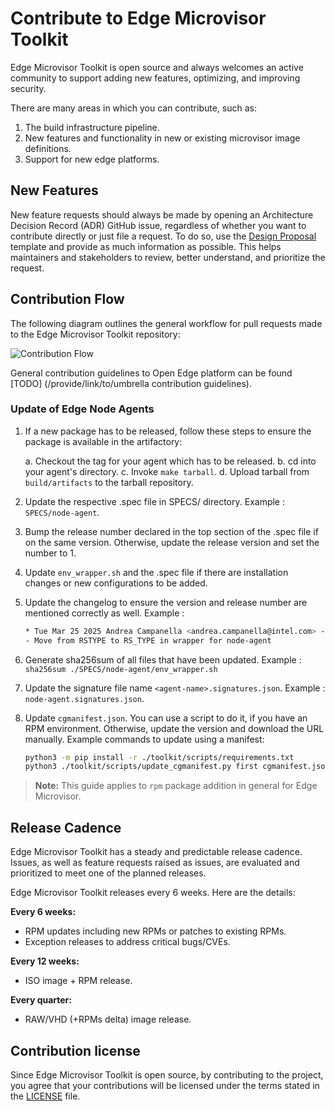 # Contribute to Edge Microvisor Toolkit

Edge Microvisor Toolkit is open source and always welcomes an active
community to support adding new features, optimizing, and improving security.

There are many areas in which you can contribute, such as:

1. The build infrastructure pipeline.
2. New features and functionality in new or existing microvisor image definitions.
3. Support for new edge platforms.

## New Features

New feature requests should always be made by opening an Architecture Decision Record (ADR) GitHub issue, regardless of whether you want to contribute directly or just file a request. To do so, use the [Design Proposal](/design-proposals/design-propsal-template.md) template and provide as much information as possible. This helps maintainers and stakeholders to review, better understand, and prioritize the request.

## Contribution Flow

The following diagram outlines the general workflow for pull requests made
to the Edge Microvisor Toolkit repository:

![Contribution Flow](assets/contribution-flow.drawio.svg)

General contribution guidelines to Open Edge platform can be found [TODO]
(/provide/link/to/umbrella contribution guidelines).

### Update of Edge Node Agents

1. If a new package has to be released, follow these steps to ensure the package is available in the artifactory:

    a. Checkout the tag for your agent which has to be released.
    b. cd into your agent's directory.
    c. Invoke `make tarball`.
    d. Upload tarball from `build/artifacts` to the tarball repository.

2. Update the respective .spec file in SPECS/<agent-name> directory. Example : `SPECS/node-agent`.

3. Bump the release number declared in the top section of the .spec file if on the same version. Otherwise, update the release version and set the number to 1.

4. Update `env_wrapper.sh` and the .spec file if there are installation changes or new configurations to be added.

5. Update the changelog to ensure the version and release number are mentioned correctly as well.
Example :

    ```bash
    * Tue Mar 25 2025 Andrea Campanella <andrea.campanella@intel.com> - 1.5.11-2
    - Move from RSTYPE to RS_TYPE in wrapper for node-agent
    ```

6. Generate sha256sum of all files that have been updated.
Example : `sha256sum ./SPECS/node-agent/env_wrapper.sh`

7. Update the signature file name `<agent-name>.signatures.json`. Example : `node-agent.signatures.json`.

8. Update `cgmanifest.json`. You can use a script to do it, if you have an RPM environment. Otherwise, update the version and download the URL manually. Example commands to update using a manifest:

    ```bash
    python3 -m pip install -r ./toolkit/scripts/requirements.txt
    python3 ./toolkit/scripts/update_cgmanifest.py first cgmanifest.json ./SPECS/node-agent/node-agent.spec
    ```
> **Note:** This guide applies to `rpm` package addition in general for Edge Microvisor.

## Release Cadence

Edge Microvisor Toolkit has a steady and predictable release cadence. Issues,
as well as feature requests raised as issues, are evaluated and prioritized to meet one of the
planned releases.

Edge Microvisor Toolkit releases every 6 weeks. Here are the details:

**Every 6 weeks:**
- RPM updates including new RPMs or patches to existing RPMs.
- Exception releases to address critical bugs/CVEs.

**Every 12 weeks:**
- ISO image + RPM release.

**Every quarter:**
- RAW/VHD (+RPMs delta) image release.

## Contribution license

Since Edge Microvisor Toolkit is open source, by contributing to the project, you agree that
your contributions will be licensed under the terms stated in the
[LICENSE](../../LICENSE) file.
